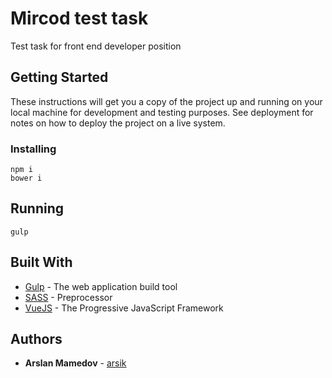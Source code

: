 # Mircod test task

Test task for front end developer position

## Getting Started

These instructions will get you a copy of the project up and running on your local machine for development and testing purposes. See deployment for notes on how to deploy the project on a live system.

### Installing

```
npm i
bower i
```

## Running

```
gulp
```

## Built With

* [Gulp](https://gulpjs.com/) - The web application build tool
* [SASS](http://sass-lang.com/) - Preprocessor
* [VueJS](https://vuejs.org/) - The Progressive JavaScript Framework

## Authors

* **Arslan Mamedov** - [arsik](https://github.com/arsik)
